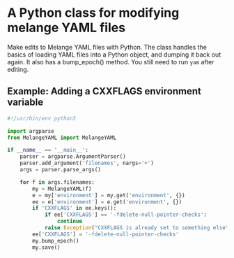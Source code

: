 # A Python class for modifying melange YAML files

Make edits to Melange YAML files with Python. The class handles the basics of loading YAML files into a Python object, and dumping it back out again. It also has a bump_epoch() method. You still need to run `yam` after editing.

## Example: Adding a CXXFLAGS environment variable

```python
#!/usr/bin/env python3

import argparse
from MelangeYAML import MelangeYAML

if __name__ == '__main__':
    parser = argparse.ArgumentParser()
    parser.add_argument('filenames', nargs='+')
    args = parser.parse_args()

    for f in args.filenames:
        my = MelangeYAML(f)
        e = my['environment'] = my.get('environment', {})
        ee = e['environment'] = e.get('environment', {})
        if 'CXXFLAGS' in ee.keys():
            if ee['CXXFLAGS'] == '-fdelete-null-pointer-checks':
                continue
            raise Exception("CXXFLAGS is already set to something else")
        ee['CXXFLAGS'] = '-fdelete-null-pointer-checks'
		my.bump_epoch()
        my.save()
```
